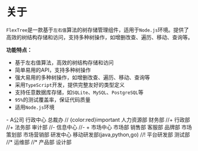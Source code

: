 # 关于

 `FlexTree`是一款基于`左右值`算法的树存储管理组件，适用于`Node.js`环境。提供了高效的树结构存储和访问，支持多种树操作，如增删改查、遍历、移动、查询等。

**功能特点：**

- 基于左右值算法，高效的树结构存储和访问
- 简单易用的API，支持多种树操作
- 强大易用的多种树操作，如增删改查、遍历、移动、查询等
- 采用`TypeScript`开发，提供完整友好的类型定义
- 支持任意数据库存储，如`SQLite`、`MySQL`、`PostgreSQL`等
- `95%`的测试覆盖率，保证代码质量
- 适用`Node.js`环境



<LiteTree>
- A公司
    行政中心
        总裁办              //   {color:red}important
        人力资源部
        财务部              //+
        行政部              //+
        法务部
        审计部              //-
        信息中心            //-
    + 市场中心
        市场部
        销售部
        客服部
        品牌部
        市场策划部
        市场营销部
    研发中心
        移动研发部(java,python,go)    //!
        平台研发部
        测试部              //*
        运维部              //*
        产品部
        设计部
</LiteTree>